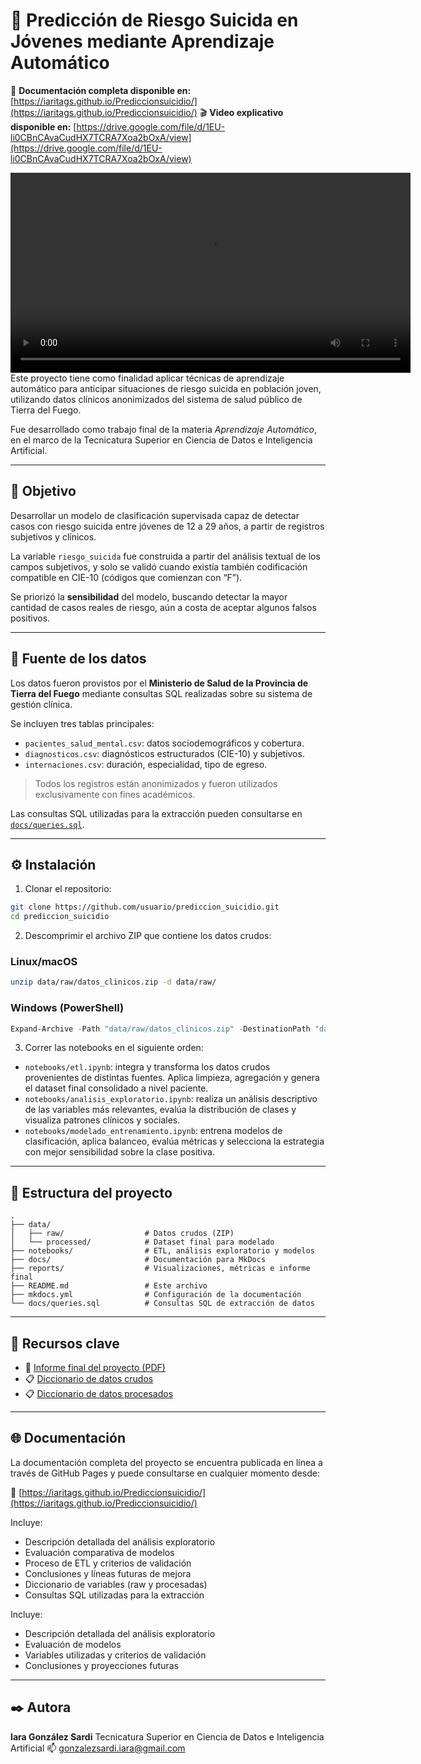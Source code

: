 # 🧠 Predicción de Riesgo Suicida en Jóvenes mediante Aprendizaje Automático

📘 **Documentación completa disponible en:** [https://iaritags.github.io/Prediccionsuicidio/](https://iaritags.github.io/Prediccionsuicidio/)
🎬 **Video explicativo disponible en:** [https://drive.google.com/file/d/1EU-li0CBnCAvaCudHX7TCRA7Xoa2bOxA/view](https://drive.google.com/file/d/1EU-li0CBnCAvaCudHX7TCRA7Xoa2bOxA/view)

<video controls width="640">
  <source src="https://github.com/Iaritags/Prediccionsuicidio/releases/tag/v1/AA_Proyecto_Final_VideoExpositivo_GonzalezSardi_Iara.mp4" type="video/mp4">
</video>
Este proyecto tiene como finalidad aplicar técnicas de aprendizaje automático para anticipar situaciones de riesgo suicida en población joven, utilizando datos clínicos anonimizados del sistema de salud público de Tierra del Fuego.

Fue desarrollado como trabajo final de la materia *Aprendizaje Automático*, en el marco de la Tecnicatura Superior en Ciencia de Datos e Inteligencia Artificial.

---

## 🎯 Objetivo

Desarrollar un modelo de clasificación supervisada capaz de detectar casos con riesgo suicida entre jóvenes de 12 a 29 años, a partir de registros subjetivos y clínicos.

La variable `riesgo_suicida` fue construida a partir del análisis textual de los campos subjetivos, y solo se validó cuando existía también codificación compatible en CIE-10 (códigos que comienzan con “F”).

Se priorizó la **sensibilidad** del modelo, buscando detectar la mayor cantidad de casos reales de riesgo, aún a costa de aceptar algunos falsos positivos.

---

## 🏥 Fuente de los datos

Los datos fueron provistos por el **Ministerio de Salud de la Provincia de Tierra del Fuego** mediante consultas SQL realizadas sobre su sistema de gestión clínica.

Se incluyen tres tablas principales:

* `pacientes_salud_mental.csv`: datos sociodemográficos y cobertura.
* `diagnosticos.csv`: diagnósticos estructurados (CIE-10) y subjetivos.
* `internaciones.csv`: duración, especialidad, tipo de egreso.

> Todos los registros están anonimizados y fueron utilizados exclusivamente con fines académicos.

Las consultas SQL utilizadas para la extracción pueden consultarse en [`docs/queries.sql`](docs/queries.sql).

---

## ⚙️ Instalación

1. Clonar el repositorio:

```bash
git clone https://github.com/usuario/prediccion_suicidio.git
cd prediccion_suicidio
```

2. Descomprimir el archivo ZIP que contiene los datos crudos:

### Linux/macOS

```bash
unzip data/raw/datos_clinicos.zip -d data/raw/
```

### Windows (PowerShell)

```powershell
Expand-Archive -Path "data/raw/datos_clinicos.zip" -DestinationPath "data/raw"
```

3. Correr las notebooks en el siguiente orden:

* `notebooks/etl.ipynb`: integra y transforma los datos crudos provenientes de distintas fuentes. Aplica limpieza, agregación y genera el dataset final consolidado a nivel paciente.
* `notebooks/analisis_exploratorio.ipynb`: realiza un análisis descriptivo de las variables más relevantes, evalúa la distribución de clases y visualiza patrones clínicos y sociales.
* `notebooks/modelado_entrenamiento.ipynb`: entrena modelos de clasificación, aplica balanceo, evalúa métricas y selecciona la estrategia con mejor sensibilidad sobre la clase positiva.

---

## 📁 Estructura del proyecto

```
.
├── data/
│   ├── raw/                  # Datos crudos (ZIP)
│   └── processed/            # Dataset final para modelado
├── notebooks/                # ETL, análisis exploratorio y modelos
├── docs/                     # Documentación para MkDocs
├── reports/                  # Visualizaciones, métricas e informe final
├── README.md                 # Este archivo
├── mkdocs.yml                # Configuración de la documentación
└── docs/queries.sql          # Consultas SQL de extracción de datos
```

---

## 📄 Recursos clave

* 📘 [Informe final del proyecto (PDF)](reports/Informe_Final_Riesgo_Suicida.pdf)
* 📋 [Diccionario de datos crudos](docs/diccionario_raw.md)
* 📋 [Diccionario de datos procesados](docs/diccionario_procesado.md)

---

## 🌐 Documentación

La documentación completa del proyecto se encuentra publicada en línea a través de GitHub Pages y puede consultarse en cualquier momento desde:

🔗 [https://iaritags.github.io/Prediccionsuicidio/](https://iaritags.github.io/Prediccionsuicidio/)

Incluye:

* Descripción detallada del análisis exploratorio
* Evaluación comparativa de modelos
* Proceso de ETL y criterios de validación
* Conclusiones y líneas futuras de mejora
* Diccionario de variables (raw y procesadas)
* Consultas SQL utilizadas para la extracción

Incluye:

* Descripción detallada del análisis exploratorio
* Evaluación de modelos
* Variables utilizadas y criterios de validación
* Conclusiones y proyecciones futuras

---

## ✒️ Autora

**Iara González Sardi**
Tecnicatura Superior en Ciencia de Datos e Inteligencia Artificial
📫 [gonzalezsardi.iara@gmail.com](mailto:gonzalezsardi.iara@gmail.com)
